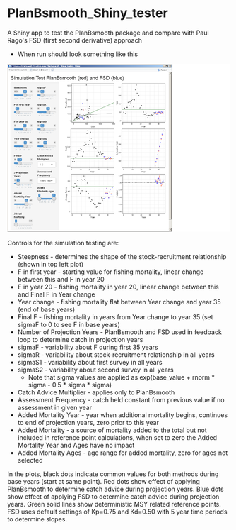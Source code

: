 # PlanBsmooth_Shiny_tester
A Shiny app to test the PlanBsmooth package and compare with Paul Rago's FSD (first second derivative) approach

* When run should look something like this
<img src="screen_shot.png" width="800">

Controls for the simulation testing are:
* Steepness - determines the shape of the stock-recruitment relationship (shown in top left plot)
* F in first year - starting value for fishing mortality, linear change between this and F in year 20
* F in year 20 - fishing mortality in year 20, linear change between this and Final F in Year change
* Year change - fishing mortality flat between Year change and year 35 (end of base years)
* Final F - fishing mortality in years from Year change to year 35 (set sigmaF to 0 to see F in base years)
* Number of Projection Years - PlanBsmooth and FSD used in feedback loop to determine catch in projection years
* sigmaF - variability about F during first 35 years
* sigmaR - variability about stock-recruitment relationship in all years
* sigmaS1 - variability about first survey in all years
* sigmaS2 - variability about second survey in all years
  + Note that sigma values are applied as exp(base_value + rnorm * sigma - 0.5 * sigma * sigma)
* Catch Advice Multiplier - applies only to PlanBsmooth
* Assessment Frequency - catch held constant from previous value if no assessment in given year
* Added Mortality Year - year when additional mortality begins, continues to end of projection years, zero prior to this year
* Added Mortality - a source of mortality added to the total but not included in reference point calculations, when set to zero the Added Mortality Year and Ages have no impact
* Added Mortality Ages - age range for added mortality, zero for ages not selected

In the plots, black dots indicate common values for both methods during base years (start at same point). Red dots show effect of applying PlanBsmooth to determine catch advice during projection years. Blue dots show effect of applying FSD to determine catch advice during projection years. Green solid lines show deterministic MSY related reference points. FSD uses default settings of Kp=0.75 and Kd=0.50 with 5 year time periods to determine slopes.
